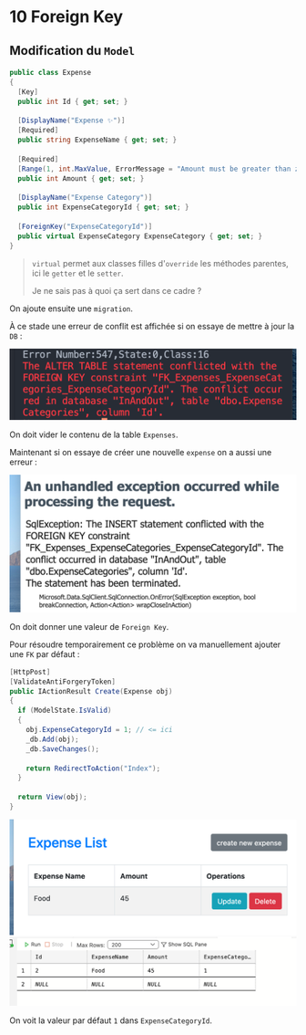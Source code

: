 # 10 Foreign Key

## Modification du `Model`

```cs
public class Expense
{
  [Key]
  public int Id { get; set; }

  [DisplayName("Expense ✨")]
  [Required]
  public string ExpenseName { get; set; }

  [Required]
  [Range(1, int.MaxValue, ErrorMessage = "Amount must be greater than zero")]
  public int Amount { get; set; }
  
  [DisplayName("Expense Category")]
  public int ExpenseCategoryId { get; set; }
  
  [ForeignKey("ExpenseCategoryId")]
  public virtual ExpenseCategory ExpenseCategory { get; set; }
}
```

> `virtual` permet aux classes filles d'`override` les méthodes parentes, ici le `getter` et le `setter`.
>
> Je ne sais pas à quoi ça sert dans ce cadre ?

On ajoute ensuite une `migration`.

À ce stade une erreur de conflit est affichée si on essaye de mettre à jour la `DB` :

<img src="assets/update-fk-error.png" alt="update-fk-error" style="zoom:50%;" />

On doit vider le contenu de la table `Expenses`.

Maintenant si on essaye de créer une nouvelle `expense` on a aussi une erreur :

<img src="assets/create-expense-error-fk.png" alt="create-expense-error-fk" style="zoom:50%;" />

On doit donner une valeur de `Foreign Key`.

Pour résoudre temporairement ce problème on va manuellement ajouter une `FK` par défaut :

```cs
[HttpPost]
[ValidateAntiForgeryToken]
public IActionResult Create(Expense obj)
{
  if (ModelState.IsValid)
  {
    obj.ExpenseCategoryId = 1; // <= ici
    _db.Add(obj);
    _db.SaveChanges();

    return RedirectToAction("Index");
  }

  return View(obj);
}
```

<img src="assets/creating-new-expense-fk-default.png" alt="creating-new-expense-fk-default" style="zoom:50%;" />

<img src="assets/db-default-fk-on-expense.png" alt="db-default-fk-on-expense" style="zoom:50%;" />

On voit la valeur par défaut `1` dans `ExpenseCategoryId`.

